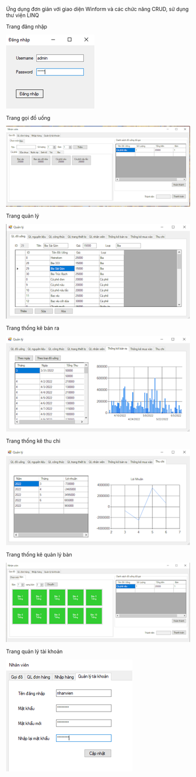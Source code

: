 Ứng dụng đơn giản với giao diện Winform và các chức năng CRUD, sử dụng thư viện LINQ

Trang đăng nhập

![DN](https://github.com/NguyenDoCong/POS-LINQ/blob/master/img/login.png?raw=true)

Trang gọi đồ uống

![DN](https://github.com/NguyenDoCong/POS-LINQ/blob/master/img/order.png?raw=true)

Trang quản lý

![DN](https://github.com/NguyenDoCong/POS-LINQ/blob/master/img/manage.png?raw=true)

Trang thống kê bán ra

![DN](https://github.com/NguyenDoCong/POS-LINQ/blob/master/img/sold-statistic.png?raw=true)

Trang thống kê thu chi

![DN](https://github.com/NguyenDoCong/POS-LINQ/blob/master/img/statistic.png?raw=true)

Trang thống kê quản lý bàn

![DN](https://github.com/NguyenDoCong/POS-LINQ/blob/master/img/table.png?raw=true)


Trang quản lý tài khoản

![QLTK](https://github.com/NguyenDoCong/POS-LINQ/blob/master/img/account%20management.png?raw=true)
